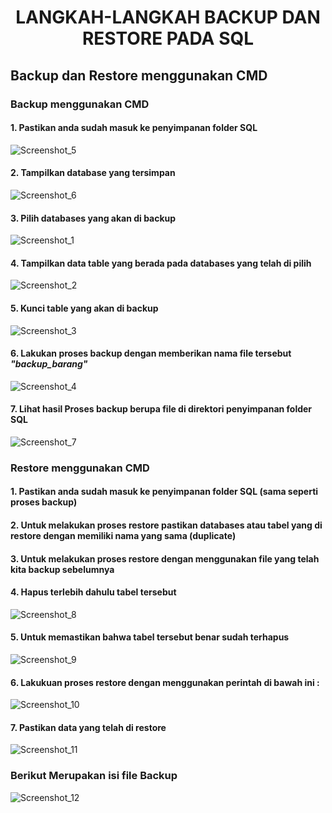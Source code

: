<h1><center> LANGKAH-LANGKAH BACKUP DAN RESTORE PADA SQL </center></h1>

<h2> Backup dan Restore menggunakan CMD </h2>

<h3> Backup menggunakan CMD </h3>

<h4> 1. Pastikan anda sudah masuk ke penyimpanan folder SQL </h4>

![Screenshot_5](https://user-images.githubusercontent.com/83684167/120815323-e6deae00-c579-11eb-9036-f74572f8a4d0.png) 

<h4> 2. Tampilkan database yang tersimpan </h4>

![Screenshot_6](https://user-images.githubusercontent.com/83684167/120815565-23aaa500-c57a-11eb-9453-55c3db73fcdb.png) 

<h4> 3. Pilih databases yang akan di backup </h4>

![Screenshot_1](https://user-images.githubusercontent.com/83684167/120816085-a3387400-c57a-11eb-89e8-0833de14575a.png)

<h4> 4. Tampilkan data table yang berada pada databases yang telah di pilih </h4>

![Screenshot_2](https://user-images.githubusercontent.com/83684167/120816301-d24ee580-c57a-11eb-958f-f2033c043ecc.png)

<h4> 5. Kunci table yang akan di backup </h4>

![Screenshot_3](https://user-images.githubusercontent.com/83684167/120816514-04f8de00-c57b-11eb-9143-4910bbd4ee8d.png)

<h4> 6. Lakukan proses backup dengan memberikan nama file tersebut  <b><i> "backup_barang" </b></i> </h4>

![Screenshot_4](https://user-images.githubusercontent.com/83684167/120816927-6d47bf80-c57b-11eb-8f8f-499854e46bae.png)


<h4> 7. Lihat hasil Proses backup berupa file di direktori penyimpanan folder SQL </h4>

![Screenshot_7](https://user-images.githubusercontent.com/83684167/120817342-d62f3780-c57b-11eb-93b4-1c824539e7e1.png)


<h3> Restore menggunakan CMD </h3>

<h4> 1. Pastikan anda sudah masuk ke penyimpanan folder SQL (sama seperti proses backup) </h4>


<h4> 2. Untuk melakukan proses restore pastikan databases atau tabel yang di restore dengan memiliki nama yang sama (duplicate) </h4>

<h4> 3. Untuk melakukan proses restore dengan menggunakan file yang telah kita backup sebelumnya </h4>

<h4> 4. Hapus terlebih dahulu tabel tersebut </h4>

![Screenshot_8](https://user-images.githubusercontent.com/83684167/120818659-03301a00-c57d-11eb-95ff-81e6d08ffa86.png)

<h4> 5. Untuk memastikan bahwa tabel tersebut benar sudah terhapus </h4>

![Screenshot_9](https://user-images.githubusercontent.com/83684167/120818915-3ffc1100-c57d-11eb-9e92-c497f57afeba.png)

<h4> 6. Lakukuan proses restore dengan menggunakan perintah di bawah ini : </h4>

![Screenshot_10](https://user-images.githubusercontent.com/83684167/120820115-725a3e00-c57e-11eb-97c1-dee8cec46b80.png)

<h4> 7. Pastikan data yang telah di restore </h4>

![Screenshot_11](https://user-images.githubusercontent.com/83684167/120820317-a03f8280-c57e-11eb-9cb3-78791fc1c529.png)


<h3> Berikut Merupakan isi file Backup </h3>

![Screenshot_12](https://user-images.githubusercontent.com/83684167/120820549-da108900-c57e-11eb-9e6d-8ab59f54bed6.png)





